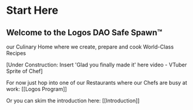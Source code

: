 # Start Here
## Welcome to the Logos DAO Safe Spawn™
our Culinary Home where we create, prepare and cook World-Class Recipes

[Under Construction: Insert 'Glad you finally made it' here video - VTuber Sprite of Chef]

For now just hop into one of our Restaurants where our Chefs are busy at work: [[Logos Program]]

Or you can skim the introduction here: [[Introduction]]